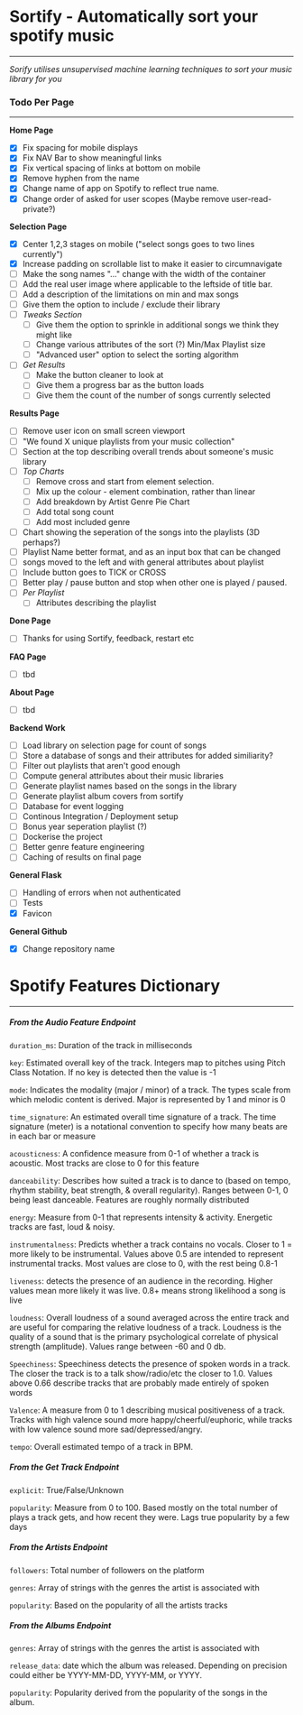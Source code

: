 # Sortify - Automatically sort your spotify music
--------------------------------------------

*Sorify utilises unsupervised machine learning techniques to sort your music library for you*

### Todo Per Page
----------------

**Home Page**
- [X] Fix spacing for mobile displays
- [X] Fix NAV Bar to show meaningful links
- [X] Fix vertical spacing of links at bottom on mobile
- [X] Remove hyphen from the name
- [X] Change name of app on Spotify to reflect true name.
- [X] Change order of asked for user scopes (Maybe remove user-read-private?)

**Selection Page**
- [X] Center 1,2,3 stages on mobile ("select songs goes to two lines currently")
- [X] Increase padding on scrollable list to make it easier to circumnavigate
- [ ] Make the song names "..." change with the width of the container
- [ ] Add the real user image where applicable to the leftside of title bar.
- [ ] Add a description of the limitations on min and max songs
- [ ] Give them the option to include / exclude their library
- [ ] *Tweaks Section*
  - [ ] Give them the option to sprinkle in additional songs we think they might like
  - [ ] Change various attributes of the sort (?) Min/Max Playlist size
  - [ ] "Advanced user" option to select the sorting algorithm
- [ ] *Get Results*
  - [ ] Make the button cleaner to look at
  - [ ] Give them a progress bar as the button loads
  - [ ] Give them the count of the number of songs currently selected

**Results Page**
- [ ] Remove user icon on small screen viewport
- [ ] "We found X unique playlists from your music collection"
- [ ] Section at the top describing overall trends about someone's music library
- [ ] *Top Charts*
    - [ ] Remove cross and start from element selection.
    - [ ] Mix up the colour - element combination, rather than linear
    - [ ] Add breakdown by Artist Genre Pie Chart
    - [ ] Add total song count
    - [ ] Add most included genre
- [ ] Chart showing the seperation of the songs into the playlists (3D perhaps?)
- [ ] Playlist Name better format, and as an input box that can be changed
- [ ] songs moved to the left and with general attributes about playlist
- [ ] Include button goes to TICK or CROSS
- [ ] Better play / pause button and stop when other one is played / paused.
- [ ] *Per Playlist*
   - [ ] Attributes describing the playlist

**Done Page**
- [ ] Thanks for using Sortify, feedback, restart etc


**FAQ Page**
- [ ] tbd

**About Page**
- [ ] tbd

**Backend Work**
- [ ] Load library on selection page for count of songs
- [ ] Store a database of songs and their attributes for added similiarity?
- [ ] Filter out playlists that aren't good enough
- [ ] Compute general attributes about their music libraries
- [ ] Generate playlist names based on the songs in the library
- [ ] Generate playlist album covers from sortify
- [ ] Database for event logging
- [ ] Continous Integration / Deployment setup
- [ ] Bonus year seperation playlist (?)
- [ ] Dockerise the project
- [ ] Better genre feature engineering
- [ ] Caching of results on final page

**General Flask**
- [ ] Handling of errors when not authenticated
- [ ] Tests
- [X] Favicon

**General Github**
- [X] Change repository name




# Spotify Features Dictionary
-------------------------------
##### From the Audio Feature Endpoint
`duration_ms`: Duration of the track in milliseconds

`key`: Estimated overall key of the track. Integers map to pitches using Pitch Class
Notation. If no key is detected then the value is -1

`mode`: Indicates the modality (major / minor) of a track. The types scale from which
melodic content is derived. Major is represented by 1 and minor is 0

`time_signature`: An estimated overall time signature of a track. The time signature
(meter) is a notational convention to specify how many beats are in each bar or measure

`acousticness`: A confidence measure from 0-1 of whether a track is acoustic. Most tracks
are close to 0 for this feature

`danceability`: Describes how suited a track is to dance to (based on tempo, rhythm 
stability, beat strength, & overall regularity). Ranges between 0-1, 0 being least 
danceable. Features are roughly normally distributed

`energy`: Measure from 0-1 that represents intensity & activity. Energetic tracks are
fast, loud & noisy.

`instrumentalness`: Predicts whether a track contains no vocals. Closer to 1 = 
more likely to be instrumental. Values above 0.5 are intended to represent instrumental
tracks. Most values are close to 0, with the rest being 0.8-1

`liveness`: detects the presence of an audience in the recording. Higher values mean
more likely it was live. 0.8+ means strong likelihood a song is live

`loudness`: Overall loudness of a sound averaged across the entire track and are useful
for comparing the relative loudness of a track. Loudness is the quality of a sound that
is the primary psychological correlate of physical strength (amplitude). Values range
between -60 and 0 db.

`Speechiness`: Speechiness detects the presence of spoken words in a track. The closer
the track is to a talk show/radio/etc the closer to 1.0. Values above 0.66 describe 
tracks that are probably made entirely of spoken words

`Valence`: A measure from 0 to 1 describing musical positiveness of a track. Tracks 
with high valence sound more happy/cheerful/euphoric, while tracks with low valence
sound more sad/depressed/angry.

`tempo`: Overall estimated tempo of a track in BPM.

##### From the Get Track Endpoint
 `explicit`: True/False/Unknown

 `popularity`: Measure from 0 to 100. Based mostly on the total number of plays a
 track gets, and how recent they were. Lags true popularity by a few days
 
 
##### From the Artists Endpoint
`followers`: Total number of followers on the platform

`genres`: Array of strings with the genres the artist is associated with

`popularity`: Based on the popularity of all the artists tracks


##### From the Albums Endpoint

`genres`: Array of strings with the genres the artist is associated with

`release_data`: date which the album was released. Depending on precision could either
be YYYY-MM-DD, YYYY-MM, or YYYY.

`popularity`: Popularity derived from the popularity of the songs in the album.

